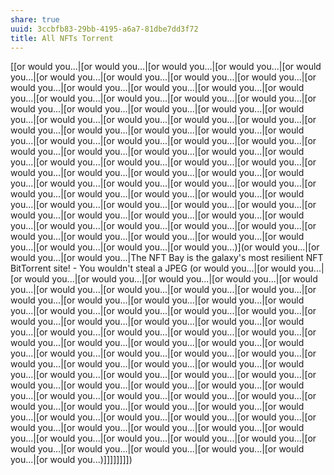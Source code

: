 ```yaml
---
share: true
uuid: 3ccbfb83-29bb-4195-a6a7-81dbe7dd3f72
title: All NFTs Torrent
---
```

[[or would you...|[or would you...|[or would you...|[or would you...|[or would you...|[or would you...|[or would you...|[or would you...|[or would you...|[or would you...|[or would you...|[or would you...|[or would you...|[or would you...|[or would you...|[or would you...|[or would you...|[or would you...|[or would you...|[or would you...|[or would you...|[or would you...|[or would you...|[or would you...|[or would you...|[or would you...|[or would you...|[or would you...|[or would you...|[or would you...|[or would you...|[or would you...|[or would you...|[or would you...|[or would you...|[or would you...|[or would you...|[or would you...|[or would you...|[or would you...|[or would you...|[or would you...|[or would you...|[or would you...|[or would you...|[or would you...|[or would you...|[or would you...|[or would you...|[or would you...|[or would you...|[or would you...|[or would you...|[or would you...|[or would you...|[or would you...|[or would you...|[or would you...|[or would you...|[or would you...|[or would you...|[or would you...|[or would you...|[or would you...|[or would you...|[or would you...|[or would you...|[or would you...|[or would you...|[or would you...|[or would you...|[or would you...|[or would you...|[or would you...|[or would you...|[or would you...|[or would you...|[or would you...|[or would you...|[or would you...)](or would you...|[or would you...|[or would you...|The NFT Bay is the galaxy's most resilient NFT BitTorrent site! - You wouldn't steal a JPEG (or would you...|[or would you...|[or would you...|[or would you...|[or would you...|[or would you...|[or would you...|[or would you...|[or would you...|[or would you...|[or would you...|[or would you...|[or would you...|[or would you...|[or would you...|[or would you...|[or would you...|[or would you...|[or would you...|[or would you...|[or would you...|[or would you...|[or would you...|[or would you...|[or would you...|[or would you...|[or would you...|[or would you...|[or would you...|[or would you...|[or would you...|[or would you...|[or would you...|[or would you...|[or would you...|[or would you...|[or would you...|[or would you...|[or would you...|[or would you...|[or would you...|[or would you...|[or would you...|[or would you...|[or would you...|[or would you...|[or would you...|[or would you...|[or would you...|[or would you...|[or would you...|[or would you...|[or would you...|[or would you...|[or would you...|[or would you...|[or would you...|[or would you...|[or would you...|[or would you...|[or would you...|[or would you...|[or would you...|[or would you...|[or would you...|[or would you...|[or would you...|[or would you...|[or would you...|[or would you...|[or would you...|[or would you...|[or would you...|[or would you...|[or would you...|[or would you...|[or would you...|[or would you...|[or would you...|[or would you...)]]]]]]]])